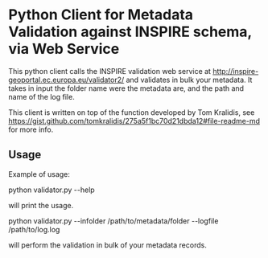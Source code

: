 # Python Client for Metadata Validation against INSPIRE schema, via Web Service

This python client calls the INSPIRE validation web service at
http://inspire-geoportal.ec.europa.eu/validator2/ and validates in bulk your
metadata. It takes in input the folder name were the metadata are, and the
path and name of the log file.

This client is written on top of the function developed by Tom Kralidis, see
https://gist.github.com/tomkralidis/275a5f1bc70d21dbda12#file-readme-md
for more info.


## Usage

Example of usage:

 python validator.py --help

will print the usage.

 python validator.py --infolder /path/to/metadata/folder --logfile /path/to/log.log

will perform the validation in bulk of your metadata records.
